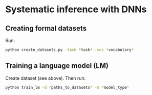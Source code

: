 # Systematic inference with DNNs

## Creating formal datasets

Run:

```bash
python create_datasets.py -task *task* -voc *vocabulary*
```

## Training a language model (LM)

Create dataset (see above). Then run:

```bash
python train_lm -d *paths_to_datasets* -m *model_type*
```
